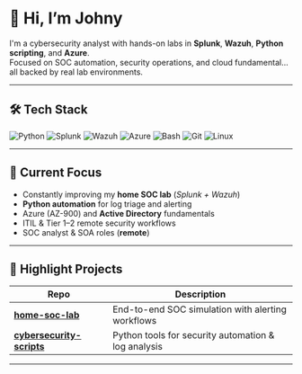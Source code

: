 # 👋 Hi, I’m Johny  

I'm a cybersecurity analyst with hands-on labs in **Splunk**, **Wazuh**, **Python scripting**, and **Azure**.  
Focused on SOC automation, security operations, and cloud fundamental... all backed by real lab environments.

---

## 🛠 Tech Stack

![Python](https://img.shields.io/badge/Python-3776AB?logo=python&logoColor=white)
![Splunk](https://img.shields.io/badge/Splunk-000000?logo=splunk&logoColor=white)
![Wazuh](https://img.shields.io/badge/Wazuh-02569B?logo=wazuh&logoColor=white)
![Azure](https://img.shields.io/badge/Microsoft%20Azure-0078D4?logo=microsoftazure&logoColor=white)
![Bash](https://img.shields.io/badge/Bash-4EAA25?logo=gnubash&logoColor=white)
![Git](https://img.shields.io/badge/Git-F05032?logo=git&logoColor=white)
![Linux](https://img.shields.io/badge/Linux-FCC624?logo=linux&logoColor=black)

---

## 📌 Current Focus  
- Constantly improving my **home SOC lab** (*Splunk + Wazuh*)  
- **Python automation** for log triage and alerting  
- Azure (AZ-900) and **Active Directory** fundamentals  
- ITIL & Tier 1–2 remote security workflows  
- SOC analyst & SOA roles (**remote**)  

---

## 🚀 Highlight Projects

| Repo | Description |
|------|-------------|
| [**home-soc-lab**](https://github.com/johnylabs/home-soc-lab) | End-to-end SOC simulation with alerting workflows |
| [**cybersecurity-scripts**](https://github.com/johnylabs/cybersecurity-scripts) | Python tools for security automation & log analysis |

---
